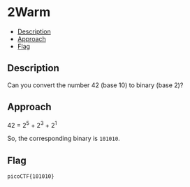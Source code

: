 # 2Warm

- [Description](#description)
- [Approach](#approach)
- [Flag](#flag)

## Description

Can you convert the number 42 (base 10) to binary (base 2)?

## Approach

42 = 2<sup>5</sup> + 2<sup>3</sup> + 2<sup>1</sup>

So, the corresponding binary is `101010`.


## Flag

`picoCTF{101010}`